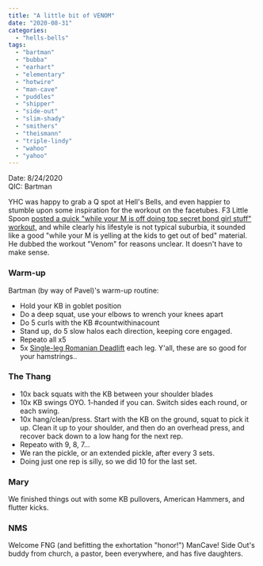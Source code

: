 ```yaml
---
title: "A little bit of VENOM"
date: "2020-08-31"
categories: 
  - "hells-bells"
tags: 
  - "bartman"
  - "bubba"
  - "earhart"
  - "elementary"
  - "hotwire"
  - "man-cave"
  - "puddles"
  - "shipper"
  - "side-out"
  - "slim-shady"
  - "smithers"
  - "theismann"
  - "triple-lindy"
  - "wahoo"
  - "yahoo"
---
```


Date: 8/24/2020  
QIC: Bartman

YHC was happy to grab a Q spot at Hell's Bells, and even happier to stumble upon some inspiration for the workout on the facetubes. F3 Little Spoon [posted a quick "while your M is off doing top secret bond girl stuff" workout,](https://www.facebook.com/100025053784358/videos/739849480193505/?extid=eBUze3s62uhcK1IV) and while clearly his lifestyle is not typical suburbia, it sounded like a good "while your M is yelling at the kids to get out of bed" material. He dubbed the workout "Venom" for reasons unclear. It doesn't have to make sense.

### Warm-up

Bartman (by way of Pavel)'s warm-up routine:

- Hold your KB in goblet position
- Do a deep squat, use your elbows to wrench your knees apart
- Do 5 curls with the KB #countwithinacount
- Stand up, do 5 slow halos each direction, keeping core engaged.
- Repeato all x5
- 5x [Single-leg Romanian Deadlift](https://www.youtube.com/watch?v=GoKjrvJi-Iw) each leg. Y'all, these are so good for your hamstrings..

### The Thang

- 10x back squats with the KB between your shoulder blades
- 10x KB swings OYO. 1-handed if you can. Switch sides each round, or each swing.
- 10x hang/clean/press. Start with the KB on the ground, squat to pick it up. Clean it up to your shoulder, and then do an overhead press, and recover back down to a low hang for the next rep.
- Repeato with 9, 8, 7...
- We ran the pickle, or an extended pickle, after every 3 sets.
- Doing just one rep is silly, so we did 10 for the last set.

### Mary

We finished things out with some KB pullovers, American Hammers, and flutter kicks.

### NMS

Welcome FNG (and befitting the exhortation "honor!") ManCave! Side Out's buddy from church, a pastor, been everywhere, and has five daughters.
